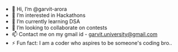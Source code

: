 - 👋 Hi, I’m @garvit-arora
- 👀 I’m interested in Hackathons
- 🌱 I’m currently learning DSA
- 💞️ I’m looking to collaborate on contests
- 📫 Contact me on my gmail id - garvit.university@gmail.com
- ⚡ Fun fact: I am a coder who aspires to be someone's coding bro..


